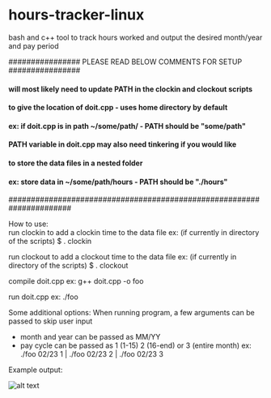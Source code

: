 # hours-tracker-linux
bash and c++ tool to track hours worked and output the desired month/year and pay period

################ PLEASE READ BELOW COMMENTS FOR SETUP ################
#### will most likely need to update PATH in the clockin and clockout scripts
#### to give the location of doit.cpp - uses home directory by default
#### ex: if doit.cpp is in path ~/some/path/ - PATH should be "some/path"
#### PATH variable in doit.cpp may also need tinkering if you would like
#### to store the data files in a nested folder
#### ex: store data in ~/some/path/hours - PATH should be "./hours"
######################################################################

How to use:    
run clockin to add a clockin time to the data file
ex: (if currently in directory of the scripts) $ . clockin

run clockout to add a clockout time to the data file
ex: (if currently in directory of the scripts) $ . clockout

compile doit.cpp
ex: g++ doit.cpp -o foo

run doit.cpp
ex: ./foo

Some additional options:
When running program, a few arguments can be passed to skip user input
- month and year can be passed as MM/YY
- pay cycle can be passed as 1 (1-15) 2 (16-end) or 3 (entire month)
ex: ./foo 02/23 1 | ./foo 02/23 2 | ./foo 02/23 3

Example output:

![alt text](https://imgur.com/a/11jOBKb)